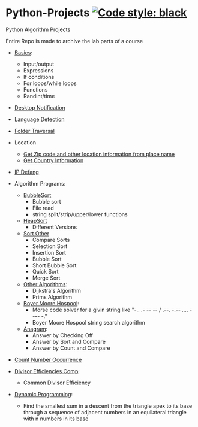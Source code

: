 # Python-Projects [![Code style: black](https://img.shields.io/badge/code%20style-black-000000.svg)](https://github.com/psf/black)

Python Algorithm Projects

Entire Repo is made to archive the lab parts of a course

- [Basics](Python%20Basics/):
  - Input/output
  - Expressions
  - If conditions
  - For loops/while loops
  - Functions
  - Randint/time

- [Desktop Notification](Desktop%20Notifications/)
- [Language Detection](Language%20Detection/)
- [Folder Traversal](Folder%20Traversal/)
- Location
  - [Get Zip code and other location information from place name](Locaiton/GeoCode/)
  - [Get Country Information](Locaiton/Counrty%20Info/)
- [IP Defang](IP%20Defang/)

- Algorithm Programs:
  - [BubbleSort](Algorithm%20Programs/HomeWork2-Bubble_Sort/)
    - Bubble sort
    - File read
    - string split/strip/upper/lower functions
  - [HeapSort](Algorithm%20Programs/HeapSort)
    - Different Versions
  - [Sort Other](Algorithm%20Programs/Sort-Other)
    - Compare Sorts
    - Selection Sort
    - Insertion Sort
    - Bubble Sort
    - Short Bubble Sort
    - Quick Sort
    - Merge Sort
  - [Other Algorithms](Algorithm%20Programs/Other-Algorithms):
    - Dijkstra's Algorithm
    - Prims Algorithm
  - [Boyer Moore Hospool](Algorithms%20Programs/Boyer%20Moore%20Horspool/):
    - Morse code solver for a givin string like "-.. .- -- -- / .--. -.-- .... - --- -."
    - Boyer Moore Hospool string search algorithm
  - [Anagram](Algorithms%20Programs/Anagram/):
    - Answer by Checking Off
    - Answer by Sort and Compare
    - Answer by Count and Compare
  
- [Count Number Occurrence](Count%20Number%20Occurrence/)

- [Divisor Efficiencies Comp](Python%20Divisor%20Efficiencies%20Comp/):
  - Common Divisor Efficiency

- [Dynamic Programming](Dynamic%20Programming/):
  - Find the smallest sum in a descent from the triangle apex to its base through a sequence of adjacent numbers in an equilateral triangle with n numbers in its base